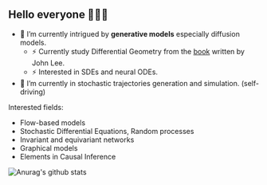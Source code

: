 ## Hello everyone 👋👋👋

- 🌱 I’m currently intrigued by **generative models** especially diffusion models.
  - ⚡ Currently study Differential Geometry from the [book](https://julianchaidez.net/materials/reu/lee_smooth_manifolds.pdf) written by John Lee.
  - ⚡ Interested in SDEs and neural ODEs.
- 🔭 I’m currently in stochastic trajectories generation and simulation. (self-driving)

Interested fields:
- Flow-based models
- Stochastic Differential Equations, Random processes
- Invariant and equivariant networks
- Graphical models
- Elements in Causal Inference


![Anurag's github stats](https://github-readme-stats.vercel.app/api?username=felix-yuxiang&show_icons=true&theme=cobalt)

